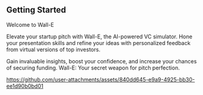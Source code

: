 ## Getting Started

Welcome to Wall-E

Elevate your startup pitch with Wall-E, the AI-powered VC simulator. Hone your presentation skills and refine your ideas with personalized feedback from virtual versions of top investors.

Gain invaluable insights, boost your confidence, and increase your chances of securing funding. Wall-E: Your secret weapon for pitch perfection.

https://github.com/user-attachments/assets/840dd645-e9a9-4925-bb30-ee1d90b0bd01


